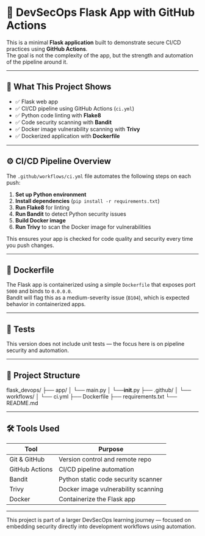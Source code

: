 # 🔐 DevSecOps Flask App with GitHub Actions

This is a minimal **Flask application** built to demonstrate secure CI/CD practices using **GitHub Actions**.  
The goal is not the complexity of the app, but the strength and automation of the pipeline around it.

---

## 🚀 What This Project Shows

- ✅ Flask web app
- ✅ CI/CD pipeline using GitHub Actions (`ci.yml`)
- ✅ Python code linting with **Flake8**
- ✅ Code security scanning with **Bandit**
- ✅ Docker image vulnerability scanning with **Trivy**
- ✅ Dockerized application with **Dockerfile**

---

## ⚙️ CI/CD Pipeline Overview

The `.github/workflows/ci.yml` file automates the following steps on each push:

1. **Set up Python environment**
2. **Install dependencies** (`pip install -r requirements.txt`)
3. **Run Flake8** for linting
4. **Run Bandit** to detect Python security issues
5. **Build Docker image**
6. **Run Trivy** to scan the Docker image for vulnerabilities

This ensures your app is checked for code quality and security every time you push changes.

---

## 🐳 Dockerfile

The Flask app is containerized using a simple `Dockerfile` that exposes port `5000` and binds to `0.0.0.0`.  
Bandit will flag this as a medium-severity issue (`B104`), which is expected behavior in containerized apps.

---

## 🧪 Tests

This version does not include unit tests — the focus here is on pipeline security and automation.

---

## 📁 Project Structure
flask_devops/
├── app/
│   └── main.py
│   └──__init__.py
├── .github/
│   └── workflows/
│       └── ci.yml
├── Dockerfile
├── requirements.txt
└── README.md

---

## 🛠 Tools Used

| Tool         | Purpose                                 |
|--------------|------------------------------------------|
| Git & GitHub | Version control and remote repo          |
| GitHub Actions | CI/CD pipeline automation             |
| Bandit       | Python static code security scanner     |
| Trivy        | Docker image vulnerability scanning     |
| Docker       | Containerize the Flask app              |

---

This project is part of a larger DevSecOps learning journey — focused on embedding security directly into development workflows using automation.